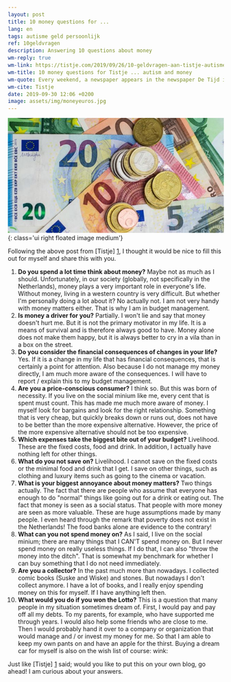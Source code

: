 ```yaml
---
layout: post
title: 10 money questions for ...
lang: en
tags: autisme geld persoonlijk
ref: 10geldvragen
description: Answering 10 questions about money
wm-reply: true
wm-link: https://tistje.com/2019/09/26/10-geldvragen-aan-tistje-autisme-en-geld/
wm-title: 10 money questions for Tistje ... autism and money
wm-quote: Every weekend, a newspaper appears in the newspaper De Tijd in the ‘Netto’ section in which a well-known or less well-known person is presented with ten money questions. It is one of the sections that I like to read. That's why I thought it would be nice to put it on Tistje once. Are you a blogger? Feel free to be inspired and take over the baton.
wm-cite: Tistje
date: 2019-09-30 12:06 +0200
image: assets/img/moneyeuros.jpg
---
```

![Website update](/assets/img/moneyeuros.jpg){: class='ui right floated image medium'}

Following the above post from [Tistje] [1], I thought it would be nice to fill this out for myself and share this with you.

1. **Do you spend a lot time think about money?** Maybe not as much as I should. Unfortunately, in our society (globally, not specifically in the Netherlands), money plays a very important role in everyone's life. Without money, living in a western country is very difficult. But whether I'm personally doing a lot about it? No actually not. I am not very handy with money matters either. That is why I am in budget management.
2. **Is money a driver for you?** Partially. I won't lie and say that money doesn't hurt me. But it is not the primary motivator in my life. It is a means of survival and is therefore always good to have. Money alone does not make them happy, but it is always better to cry in a vila than in a box on the street.
3. **Do you consider the financial consequences of changes in your life?** Yes. If it is a change in my life that has financial consequences, that is certainly a point for attention. Also because I do not manage my money directly, I am much more aware of the consequences. I will have to report / explain this to my budget management.
4. **Are you a price-conscious consumer?** I think so. But this was born of necessity. If you live on the social minium like me, every cent that is spent must count. This has made me much more aware of money. I myself look for bargains and look for the right relationship. Something that is very cheap, but quickly breaks down or runs out, does not have to be better than the more expensive alternative. However, the price of the more expensive alternative should not be too expensive.
5. **Which expenses take the biggest bite out of your budget?** Livelihood. These are the fixed costs, food and drink. In addition, I actually have nothing left for other things.
6. **What do you not save on?** Livelihood. I cannot save on the fixed costs or the minimal food and drink that I get. I save on other things, such as clothing and luxury items such as going to the cinema or vacation.
7. **What is your biggest annoyance about money matters?** Two things actually. The fact that there are people who assume that everyone has enough to do "normal" things like going out for a drink or eating out. The fact that money is seen as a social status. That people with more money are seen as more valuable. These are huge assumptions made by many people. I even heard through the remark that poverty does not exist in the Netherlands! The food banks alone are evidence to the contrary!
8. **What can you not spend money on?** As I said, I live on the social minium; there are many things that I CAN'T spend money on. But I never spend money on really useless things. If I do that, I can also "throw the money into the ditch". That is somewhat my benchmark for whether I can buy something that I do not need immediately.
9. **Are you a collector?** In the past much more than nowadays. I collected comic books (Suske and Wiske) and stones. But nowadays I don't collect anymore. I have a lot of books, and I really enjoy spending money on this for myself. If I have anything left then.
10. **What would you do if you won the Lotto?** This is a question that many people in my situation sometimes dream of. First, I would pay and pay off all my debts. To my parents, for example, who have supported me through years. I would also help some friends who are close to me. Then I would probably hand it over to a company or organization that would manage and / or invest my money for me. So that I am able to keep my own pants on and have an apple for the thirst. Buying a dream car for myself is also on the wish list of course: wink:

Just like [Tistje] [1] said; would you like to put this on your own blog, go ahead! I am curious about your answers.

[1]: https://tistje.com "Tistje - Ervaringsblog Autisme Sinds 2008"